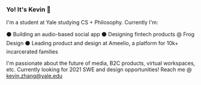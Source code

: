 ### Yo! It's Kevin 👋

I'm a student at Yale studying CS + Philosophy. Currently I'm:

⚫ Building an audio-based social app
⚫ Designing fintech products @ Frog Design
⚫ Leading product and design at Ameelio, a platform for 10k+ incarcerated families

I'm passionate about the future of media, B2C products, virtual workspaces, etc. 
Currently looking for 2021 SWE and design opportunities! Reach me @ kevin.zhang@yale.edu
